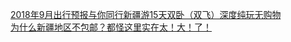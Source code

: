   
[2018年9月出行预报与你同行新疆游15天双卧（双飞）深度纯玩无购物](http://www.dianyue.me/archives/518/7vx21n01uw0hhs4q/)  
[为什么新疆地区不包邮？都怪这里实在太！大！了！](http://www.dianyue.me/archives/294/ffiddyvbyesal21g/)